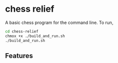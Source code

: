 # chess relief

A basic chess program for the command line. To run,
```sh
cd chess-relief
chmox +x ./build_and_run.sh
./build_and_run.sh
```

## Features


